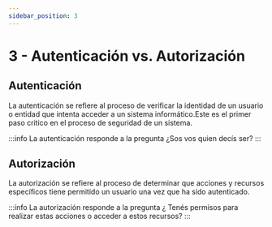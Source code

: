 ```yaml
---
sidebar_position: 3
---
```


# 3 - Autenticación vs. Autorización

## Autenticación

La autenticación se refiere al proceso de verificar la identidad de un usuario o entidad que intenta acceder a un sistema informático.Este es el primer paso critico en el proceso de seguridad de un sistema.

:::info
La autenticación responde a la pregunta ¿Sos vos quien decís ser?
:::





## Autorización
La autorización se refiere al proceso de determinar que acciones y recursos específicos tiene permitido un usuario una vez que ha sido autenticado.

:::info
La autorización responde a la pregunta ¿ Tenés permisos para realizar estas acciones o acceder a estos recursos?
:::
